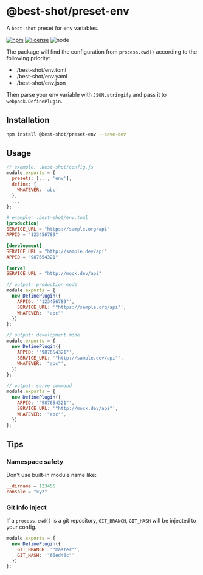 # @best-shot/preset-env

A `best-shot` preset for env variables.

[npm-url]: https://www.npmjs.com/package/@best-shot/preset-env
[npm-badge]: https://img.shields.io/npm/v/@best-shot/preset-env.svg?style=flat-square&logo=npm
[github-url]: https://github.com/Airkro/best-shot/tree/master/packages/preset-env
[node-badge]: https://img.shields.io/node/v/@best-shot/preset-env.svg?style=flat-square&colorB=green&logo=node.js
[license-badge]: https://img.shields.io/npm/l/@best-shot/preset-env.svg?style=flat-square&colorB=blue&logo=github

[![npm][npm-badge]][npm-url]
[![license][license-badge]][github-url]
![node][node-badge]

The package will find the configuration from `process.cwd()` according to the following priority:

- ./best-shot/env.toml
- ./best-shot/env.yaml
- ./best-shot/env.json

Then parse your env variable with `JSON.stringify` and pass it to `webpack.DefinePlugin`.

## Installation

```bash
npm install @best-shot/preset-env --save-dev
```

## Usage

```js
// example: .best-shot/config.js
module.exports = {
  presets: [..., 'env'],
  define: {
    WHATEVER: 'abc'
  },
  ...
};
```

```toml
# example: .best-shot/env.toml
[production]
SERVICE_URL = "https://sample.org/api"
APPID = "123456789"

[development]
SERVICE_URL = "http://sample.dev/api"
APPID = "987654321"

[serve]
SERVICE_URL = "http://mock.dev/api"
```

```js
// output: production mode
module.exports = {
  new DefinePlugin({
    APPID: '"123456789"',
    SERVICE_URL: '"https://sample.org/api"',
    WHATEVER: '"abc"'
  })
};

// output: development mode
module.exports = {
  new DefinePlugin({
    APPID: '"987654321"',
    SERVICE_URL: '"http://sample.dev/api"',
    WHATEVER: '"abc"',
  })
};

// output: serve command
module.exports = {
  new DefinePlugin({
    APPID: '"987654321"',
    SERVICE_URL: '"http://mock.dev/api"',
    WHATEVER: '"abc"',
  })
};
```

## Tips

### Namespace safety

Don't use built-in module name like:

```toml
__dirname = 123456
console = "xyz"
```

### Git info inject

If a `process.cwd()` is a git repository, `GIT_BRANCH`, `GIT_HASH` will be injected to your config.

```js
module.exports = {
  new DefinePlugin({
    GIT_BRANCH: '"master"',
    GIT_HASH: '"66ed46c"'
  })
};
```
